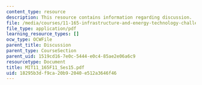 ```yaml
---
content_type: resource
description: This resource contains information regarding discussion.
file: /media/courses/11-165-infrastructure-and-energy-technology-challenges-fall-2011/18295b3df9ca20b92040e512a3646f46_MIT11_165F11_Ses15.pdf
file_type: application/pdf
learning_resource_types: []
ocw_type: OCWFile
parent_title: Discussion
parent_type: CourseSection
parent_uid: 1519cd16-7e0c-5444-e0c4-85ae2e06a6c9
resourcetype: Document
title: MIT11_165F11_Ses15.pdf
uid: 18295b3d-f9ca-20b9-2040-e512a3646f46
---
```

